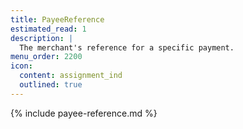 ```yaml
---
title: PayeeReference
estimated_read: 1
description: |
  The merchant's reference for a specific payment.
menu_order: 2200
icon:
  content: assignment_ind
  outlined: true
---
```


{% include payee-reference.md %}
